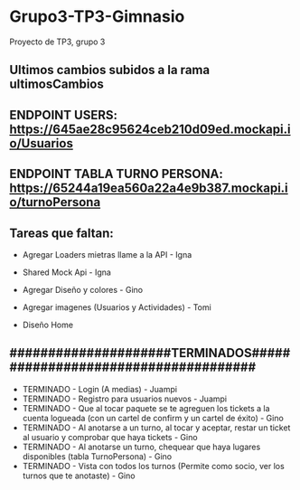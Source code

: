 # Grupo3-TP3-Gimnasio
Proyecto de TP3, grupo 3
## Ultimos cambios subidos a la rama ultimosCambios
## ENDPOINT USERS: https://645ae28c95624ceb210d09ed.mockapi.io/Usuarios
## ENDPOINT TABLA TURNO PERSONA: https://65244a19ea560a22a4e9b387.mockapi.io/turnoPersona
## Tareas que faltan:  

- Agregar Loaders mietras llame a la API - Igna
- Shared Mock Api - Igna
  
- Agregar Diseño y colores - Gino
  
- Agregar imagenes (Usuarios y Actividades) - Tomi 

- Diseño Home


## #####################TERMINADOS#####################################
- TERMINADO - Login (A medias) - Juampi
- TERMINADO - Registro para usuarios nuevos - Juampi
- TERMINADO - Que al tocar paquete se te agreguen los tickets a la cuenta logueada (con un cartel de confirm y un cartel de éxito) - Gino
- TERMINADO - Al anotarse a un turno, al tocar y aceptar, restar un ticket al usuario y comprobar que haya tickets - Gino
- TERMINADO - Al anotarse un turno, chequear que haya lugares disponibles (tabla TurnoPersona) - Gino
- TERMINADO - Vista con todos los turnos (Permite como socio, ver los turnos que te anotaste) - Gino

